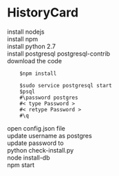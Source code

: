 # HistoryCard
install nodejs
<br>
install npm
<br>
install python 2.7
<br>
install postgresql postgresql-contrib
<br>
download the code
<br>
```    
    $npm install
```
```
    $sudo service postgresql start
    $psql
    #\password postgres
    #< type Password >
    #< retype Password >
    #\q
```
open config.json file
<br>
update username as postgres
<br>
update password to <password that you gave in psql>
<br>
python check-install.py
<br>
node install-db
<br>
npm start